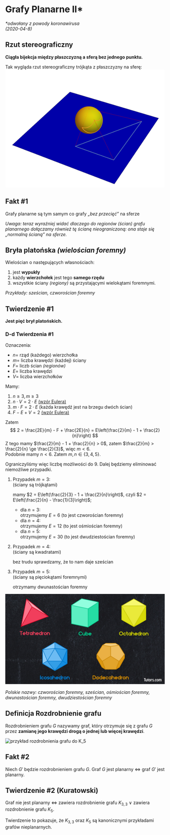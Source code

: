 # Grafy Planarne II\*
*\*odwołany z powody koronawirusa*\
*(2020-04-8)*

## Rzut stereograficzny

**Ciągła bijekcja między płaszczyzną a sferą bez jednego punktu.**

Tak wygląda rzut stereograficzny trójkąta z płaszczyzny na sferę:
![rzut stereograficzny](rzut-stereograficzny-trójkąt-sfera.png)

## $\text{Fakt}$ #1
Grafy planarne są tym samym co grafy *„bez przecięć”* na sferze

*Uwaga: teraz wyraźniej widać dlaczego do regionów (ścian) grafu planarnego dołączamy również tę ścianę nieograniczoną: ona staje się „normalną ścianą” na sferze.*

## Bryła platońska *(wielościan foremny)*
Wielościan o następujących własnościach:
1. jest **wypukły**
2. każdy **wierzchołek** jest tego **samego rzędu**
3. wszystkie ściany *(regiony)* są przystającymi wielokątami foremnymi.

*Przykłady: sześcian, czworościan foremny*

## $\text{Twierdzenie}$ #1
**Jest pięć brył platońskich.**

### D-d $\text{Twierdzenia}$ #1

Oznaczenia:
- $n =$ rząd (każdego) wierzchołka
- $m =$ liczba krawędzi (każdej) ściany
- $F =$ liczb ścian *(regionów)*
- $E =$ liczba krawędzi
- $V =$ liczba wierzchołków

Mamy:
1. $n \ge 3, m \ge 3$
2. $n \cdot V = 2 \cdot E$ [(wzór Eulera)](../2020-04-1/2020-04-1.md#texttwierdzenie-eulera)
3. $m \cdot F = 2 \cdot E$ (każda krawędź jest na brzegu dwóch ścian)
4. $F - E + V = 2$ [(wzór Eulera)](../2020-04-1/2020-04-1.md#texttwierdzenie-eulera)

Zatem
$$
2 = \frac{2E}{m} - F + \frac{2E}{n} = E\left(\frac{2}{m} - 1 + \frac{2}{n}\right)
$$
Z tego mamy $\frac{2}{m} - 1 + \frac{2}{n} > 0$, zatem $\frac{2}{m} > \frac{2}{n} \ge \frac{2}{3}$, więc $m < 6$.\
Podobnie mamy $n < 6$. Zatem $m,n \in \{3,4,5\}$.

Ograniczyliśmy więc liczbę możliwości do $9$. Dalej będziemy eliminować niemożliwe przypadki.

1. Przypadek $m = 3$:\
    (ściany są trójkątami)

    mamy $2 = E\left(\frac{2}{3} - 1 + \frac{2}{n}\right)$, czyli $2 = E\left(\frac{2}{n} - \frac{1}{3}\right)$;

    - dla $n = 3$:\
      otrzymujemy $E = 6$ (to jest czworościan foremny)
    - dla $n = 4$:\
      otrzymujemy $E = 12$ (to jest ośmiościan foremny)
    - dla $n = 5$:\
      otrzymujemy $E = 30$ (to jest dwudziestościan foremny)
2. Przypadek $m = 4$:\
    (ściany są kwadratami)

    bez trudu sprawdzamy, że to nam daje sześcian
3. Przypadek $m = 5$:\
    (ściany są pięciokątami foremnymi)

    otrzymamy dwunastościan foremny

![platonic solids](platonic-solids.jpg)

*Polskie nazwy: czworościan foremny, sześcian, ośmiościan foremny, dwunastościan foremny, dwudziestościan foremny*

## $\text{Definicja}$ Rozdrobnienie grafu
Rozdrobnieniem grafu $G$ nazywamy graf, który otrzymuje się z grafu $G$ przez **zamianę jego krawędzi drogą o jednej lub więcej krawędzi**.

![przykład rozdrobnienia grafu do $K_5$](rozdrobnienie-przykład.png)

## $\text{Fakt}$ #2
Niech $G'$ będzie rozdrobnieniem grafu $G$. Graf $G$ jest planarny $\iff$ graf $G'$ jest planarny.

## $\text{Twierdzenie}$ #2 (Kuratowski)
Graf nie jest planarny $\iff$ zawiera rozdrobnienie grafu $K_{3,3}$ $\lor$ zawiera rozdrobnienie grafu $K_5$.

Twierdzenie to pokazuje, że $K_{3,3}$ oraz $K_5$ są kanonicznymi przykładami grafów nieplanarnych.
